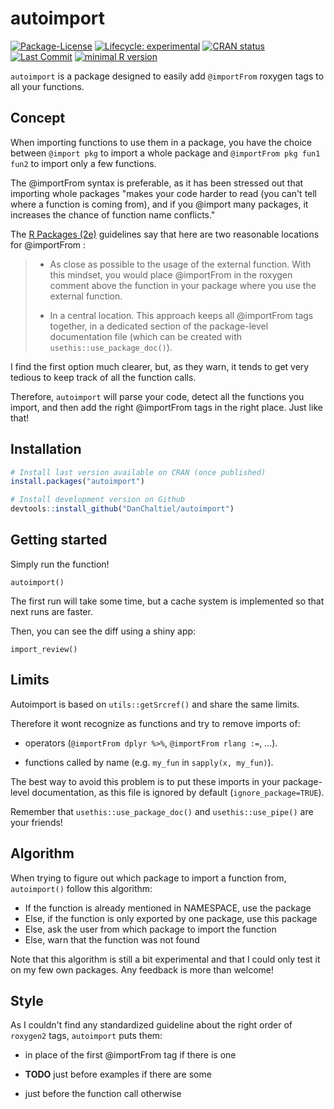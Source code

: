 # autoimport

<!-- badges: start -->

[![Package-License](http://img.shields.io/badge/license-GPL--3-brightgreen.svg?style=flat)](http://www.gnu.org/licenses/gpl-3.0.html) [![Lifecycle: experimental](https://img.shields.io/badge/lifecycle-experimental-orange.svg)](https://lifecycle.r-lib.org/articles/stages.html#experimental) [![CRAN status](https://www.r-pkg.org/badges/version/autoimport)](https://CRAN.R-project.org/package=autoimport) [![Last Commit](https://img.shields.io/github/last-commit/DanChaltiel/autoimport)](https://github.com/DanChaltiel/autoimport) [![minimal R version](https://img.shields.io/badge/R-%E2%89%A53.1-blue.svg)](https://cran.r-project.org/) <!--[![CRAN RStudio mirror downloads](https://cranlogs.r-pkg.org/badges/grand-total/autoimport?color=blue)](https://r-pkg.org/pkg/autoimport)  -->

<!-- badges: end -->

`autoimport` is a package designed to easily add `@importFrom` roxygen tags to all your functions.

## Concept

When importing functions to use them in a package, you have the choice between `@import pkg` to import a whole package and `@importFrom pkg fun1 fun2` to import only a few functions.

The @importFrom syntax is preferable, as it has been stressed out that importing whole packages "makes your code harder to read (you can't tell where a function is coming from), and if you @import many packages, it increases the chance of function name conflicts."

The [R Packages (2e)](https://r-pkgs.org/dependencies-in-practice.html#in-code-below-r) guidelines say that here are two reasonable locations for @importFrom :

> -   As close as possible to the usage of the external function. With this mindset, you would place @importFrom in the roxygen comment above the function in your package where you use the external function.
>
> -   In a central location. This approach keeps all @importFrom tags together, in a dedicated section of the package-level documentation file (which can be created with `usethis::use_package_doc()`).

I find the first option much clearer, but, as they warn, it tends to get very tedious to keep track of all the function calls.

Therefore, `autoimport` will parse your code, detect all the functions you import, and then add the right @importFrom tags in the right place. Just like that!

## Installation

``` r
# Install last version available on CRAN (once published)
install.packages("autoimport")

# Install development version on Github
devtools::install_github("DanChaltiel/autoimport")
```

## Getting started

Simply run the function!

```{r}
autoimport()
```

The first run will take some time, but a cache system is implemented so that next runs are faster.

Then, you can see the diff using a shiny app:

```{r}
import_review()
```

## Limits

Autoimport is based on `utils::getSrcref()` and share the same limits. 

Therefore it wont recognize as functions and try to remove imports of: 

- operators (`@importFrom dplyr %>%`, `@importFrom rlang :=`, ...).

- functions called by name (e.g. `my_fun` in `sapply(x, my_fun)`).

The best way to avoid this problem is to put these imports in your package-level documentation, as this file is ignored by default (`ignore_package=TRUE`).

Remember that `usethis::use_package_doc()` and `usethis::use_pipe()` are your friends!

## Algorithm

When trying to figure out which package to import a function from, `autoimport()` follow this algorithm:

-   If the function is already mentioned in NAMESPACE, use the package
-   Else, if the function is only exported by one package, use this package
-   Else, ask the user from which package to import the function
-   Else, warn that the function was not found

Note that this algorithm is still a bit experimental and that I could only test it on my few own packages. Any feedback is more than welcome!


## Style

As I couldn't find any standardized guideline about the right order of `roxygen2` tags, `autoimport` puts them:

-   in place of the first @importFrom tag if there is one

-   **TODO** just before examples if there are some

-   just before the function call otherwise
